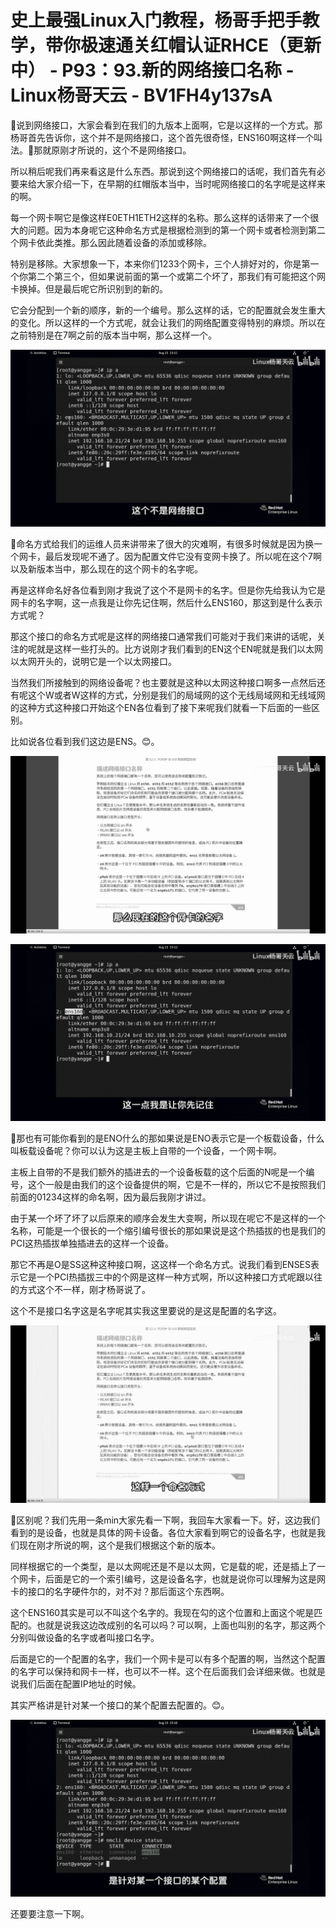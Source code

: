 # 史上最强Linux入门教程，杨哥手把手教学，带你极速通关红帽认证RHCE（更新中） - P93：93.新的网络接口名称 - Linux杨哥天云 - BV1FH4y137sA

🎼说到网络接口，大家会看到在我们的九版本上面啊，它是以这样的一个方式。那杨哥首先告诉你，这个并不是网络接口，这个首先很奇怪，ENS160啊这样一个叫法。🎼那就原刚才所说的，这个不是网络接口。

所以稍后呢我们再来看这是什么东西。那说到这个网络接口的话呢，我们首先有必要来给大家介绍一下，在早期的红帽版本当中，当时呢网络接口的名字呢是这样来的啊。

每一个网卡啊它是像这样E0ETH1ETH2这样的名称。那么这样的话带来了一个很大的问题。因为本身呢它这种命名方式是根据检测到的第一个网卡或者检测到第二个网卡依此类推。那么因此随着设备的添加或移除。

特别是移除。大家想象一下，本来你们1233个网卡，三个人排好对的，你是第一个你第二个第三个，但如果说前面的第一个或第二个坏了，那我们有可能把这个网卡换掉。但是最后呢它所识别到的新的。

它会分配到一个新的顺序，新的一个编号。那么这样的话，它的配置就会发生重大的变化。所以这样的一个方式呢，就会让我们的网络配置变得特别的麻烦。所以在之前特别是在7啊之前的版本当中啊，那么这样一个。



![](img/6b7c46ce80ca971e18aa895e4ab52cf2_1.png)

🎼命名方式给我们的运维人员来讲带来了很大的灾难啊，有很多时候就是因为换一个网卡，最后发现呢不通了。因为配置文件它没有变网卡换了。所以呢在这个7啊以及新版本当中，那么现在的这个网卡的名字呢。

再是这样命名好各位看到刚才我说了这个不是网卡的名字。但是你先给我认为它是网卡的名字啊，这一点我是让你先记住啊，然后什么ENS160，那这到是什么表示方式呢？

那这个接口的命名方式呢是这样的网络接口通常我们可能对于我们来讲的话呢，关注的呢就是这样一些打头的。比方说刚才我们看到的EN这个EN呢就是我们以太网以太网开头的，说明它是一个以太网接口。

当然我们所接触到的网络设备呢？也主要就是这种以太网这种接口啊多一点然后还有呢这个W或者W这样的方式，分别是我们的局域网的这个无线局域网和无线域网的这种方式这种接口开始这个EN各位看到了接下来呢我们就看一下后面的一些区别。

比如说各位看到我们这边是ENS。😊。

![](img/6b7c46ce80ca971e18aa895e4ab52cf2_3.png)

![](img/6b7c46ce80ca971e18aa895e4ab52cf2_4.png)

🎼那也有可能你看到的是ENO什么的那如果说是ENO表示它是一个板载设备，什么叫板载设备呢？你可以认为这是主板上自带的一个设备，一个网卡啊。

主板上自带的不是我们额外的插进去的一个设备板载的这个后面的N呢是一个编号，这个一般是由我们的这个设备提供的啊，它是不一样的，所以它不是按照我们前面的01234这样的命名啊，因为最后我刚才讲过。

由于某一个坏了坏了以后原来的顺序会发生大变啊，所以现在呢它不是这样的一个名称，可能是一个很长的一个缩引编号很长的那如果说是这个热插拔的也是我们的PCI这热插拔单独插进去的这样一个设备。

那它不再是O是SS这种这种接口啊，这这样一个命名方式。说我们看到ENSES表示它是一个PCI热插拔三中的个网是这样一种方式啊，所以这种接口方式呢跟以往的方式这个不一样，刚才杨哥说了。

这个不是接口名字这是名字呢其实我这里要说的是这是配置的名字这。

![](img/6b7c46ce80ca971e18aa895e4ab52cf2_6.png)

🎼区别呢？我们先用一条min大家先看一下啊，我回车大家看一下。好，这边我们看到的是设备，也就是具体的网卡设备。各位大家看到啊它的设备名字，也就是我们现在刚才所说的啊，这个是我们根据这个新的版本。

同样根据它的一个类型，是以太网呢还是不是以太网，它是载的呢，还是插上了一个网卡，后面是它的一个索引编号，这是设备名字，也就是说你可以理解为这是网卡的接口的名字硬件尔的，对不对？那后面这个东西啊。

这个ENS160其实是可以不叫这个名字的。我现在勾的这个位置和上面这个呢是匹配的。也就是说我这边改成别的名可以吗？可以啊，上面也叫别的名字，那这两个分别叫做设备的名字或者叫接口名字。

后面是它的一个配置的名字，我们一个网卡是可以有多个配置的啊，当然这个配置的名字可以保持和网卡一样，也可以不一样。这个在后面我们会详细来做。也就是说我们后面在配置IP地址的时候。

其实严格讲是针对某一个接口的某个配置去配置的。😊。

![](img/6b7c46ce80ca971e18aa895e4ab52cf2_8.png)

还要要注意一下啊。
